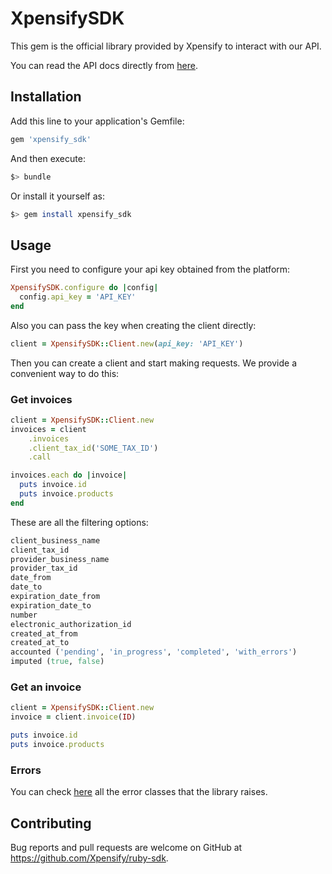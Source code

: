 # XpensifySDK

This gem is the official library provided by Xpensify to interact with our API.

You can read the API docs directly from [here](https://xpensifyapi.docs.apiary.io).

## Installation

Add this line to your application's Gemfile:

```ruby
gem 'xpensify_sdk'
```

And then execute:

```bash
$> bundle
```

Or install it yourself as:

```bash
$> gem install xpensify_sdk
```

## Usage

First you need to configure your api key obtained from the platform:

```ruby
XpensifySDK.configure do |config|
  config.api_key = 'API_KEY'
end
```

Also you can pass the key when creating the client directly:

```ruby
client = XpensifySDK::Client.new(api_key: 'API_KEY')
```

Then you can create a client and start making requests. We provide a convenient way to do this:

### Get invoices

```ruby
client = XpensifySDK::Client.new
invoices = client
    .invoices
    .client_tax_id('SOME_TAX_ID')
    .call

invoices.each do |invoice|
  puts invoice.id
  puts invoice.products
end
```

These are all the filtering options:

```ruby
client_business_name
client_tax_id
provider_business_name
provider_tax_id
date_from
date_to
expiration_date_from
expiration_date_to
number
electronic_authorization_id
created_at_from
created_at_to
accounted ('pending', 'in_progress', 'completed', 'with_errors')
imputed (true, false)
```

### Get an invoice

```ruby
client = XpensifySDK::Client.new
invoice = client.invoice(ID)

puts invoice.id
puts invoice.products
```

### Errors

You can check [here](https://github.com/Xpensify/ruby-sdk/blob/master/lib/xpensify_sdk/error.rb) all the error classes that the library raises.

## Contributing

Bug reports and pull requests are welcome on GitHub at https://github.com/Xpensify/ruby-sdk.
